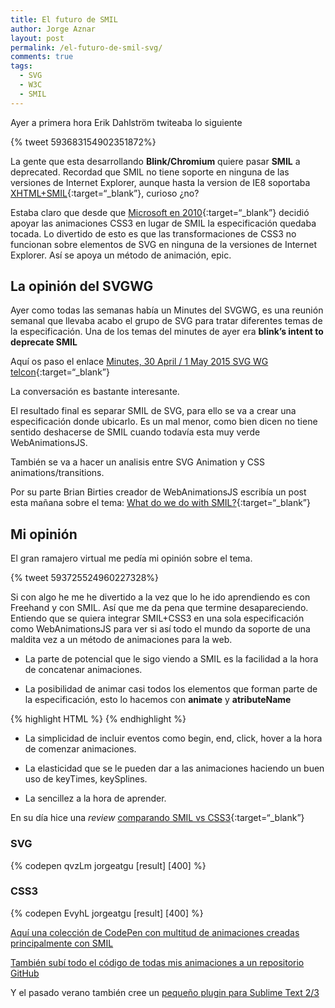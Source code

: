```yaml
---
title: El futuro de SMIL
author: Jorge Aznar
layout: post
permalink: /el-futuro-de-smil-svg/
comments: true
tags:
  - SVG
  - W3C
  - SMIL
---
```



Ayer a primera hora Erik Dahlström twiteaba lo siguiente

{% tweet 593683154902351872%}

La gente que esta desarrollando **Blink/Chromium** quiere pasar **SMIL** a deprecated. Recordad que SMIL no tiene soporte en ninguna de las versiones de Internet Explorer, aunque hasta la version de IE8 soportaba [XHTML+SMIL](http://www.w3.org/TR/XHTMLplusSMIL/){:target=“_blank”}, curioso ¿no?

<!--more-->

Estaba claro que desde que [Microsoft en 2010](http://blogs.msdn.com/b/ie/archive/2010/08/04/html5-modernized-fourth-ie9-platform-preview-available-for-developers.aspx){:target=“_blank”} decidió apoyar las animaciones CSS3 en lugar de SMIL la especificación quedaba tocada. Lo divertido de esto es que las transformaciones de CSS3 no funcionan sobre elementos de SVG en ninguna de la versiones de Internet Explorer. Así se apoya un método de animación, epic.

## La opinión del SVGWG

Ayer como todas las semanas había un Minutes del SVGWG, es una reunión semanal que llevaba acabo el grupo de SVG para tratar diferentes temas de la especificación. Una de los temas del minutes de ayer era **blink’s intent to deprecate SMIL**

Aquí os paso el enlace [Minutes, 30 April / 1 May 2015 SVG WG telcon](http://lists.w3.org/Archives/Public/www-svg/2015Apr/0058.html){:target=“_blank”}

La conversación es bastante interesante.

El resultado final es separar SMIL de SVG, para ello se va a crear una especificación donde ubicarlo. Es un mal menor, como bien dicen no tiene sentido deshacerse de SMIL cuando todavía esta muy verde WebAnimationsJS.

También se va a hacer un analisis entre SVG Animation y CSS animations/transitions.

Por su parte Brian Birties creador de WebAnimationsJS escribía un post esta mañana sobre el tema: [What do we do with SMIL?](https://birtles.wordpress.com/2015/05/01/what-do-we-do-with-smil/){:target=“_blank”}


## Mi opinión

El gran ramajero virtual me pedía mi opinión sobre el tema.

{% tweet 593725524960227328%}

Si con algo he me he divertido a la vez que lo he ido aprendiendo es con Freehand y con SMIL. Así que me da pena que termine desapareciendo. Entiendo que se quiera integrar SMIL+CSS3 en una sola especificación como WebAnimationsJS para ver si así todo el mundo da soporte de una maldita vez a un método de animaciones para la web.

- La parte de potencial que le sigo viendo a SMIL es la facilidad a la hora de concatenar animaciones.

- La posibilidad de animar casi todos los elementos que forman parte de la especificación, esto lo hacemos con **animate** y **atributeName**


{% highlight HTML %}
<animate attributeName=“” values=“” begin=“” dur=“” calcMode=“” keyTimes=“” fill=“”/>
{% endhighlight %}

- La simplicidad de incluir eventos como begin, end, click, hover a la hora de comenzar animaciones.

- La elasticidad que se le pueden dar a las animaciones haciendo un buen uso de keyTimes, keySplines.

- La sencillez a la hora de aprender.


En su día hice una *review* [comparando SMIL vs CSS3](http://jorgeatgu.com/blog/animando-svg-de-smil-a-css3/){:target=“_blank”}

### SVG
{% codepen qvzLm jorgeatgu [result] [400] %}

### CSS3
{% codepen EvyhL jorgeatgu [result] [400] %}

[Aquí una colección de CodePen con multitud de animaciones creadas principalmente con SMIL](http://codepen.io/collection/chefj/)

[También subí todo el código de todas mis animaciones a un repositorio GitHub](https://github.com/jorgeatgu/SMIL)

Y el pasado verano también cree un [pequeño plugin para Sublime Text 2/3](https://packagecontrol.io/packages/SVG-SMIL-Snippets)
